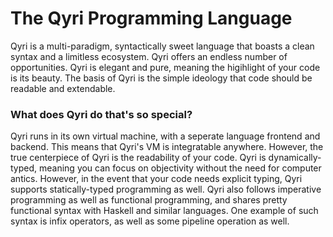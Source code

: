 # The Qyri Programming Language
Qyri is a multi-paradigm, syntactically sweet language that boasts a clean syntax and a limitless ecosystem. Qyri offers an endless number of opportunities. Qyri is elegant and pure, meaning the higihlight of your code is its beauty. The basis of Qyri is the simple ideology that code should be readable and extendable.

### What does Qyri do that's so special?
Qyri runs in its own virtual machine, with a seperate language frontend and backend. This means that Qyri's VM is integratable anywhere. However, the true centerpiece of Qyri is the readability of your code. Qyri is dynamically-typed, meaning you can focus on objectivity without the need for computer antics. However, in the event that your code needs explicit typing, Qyri supports statically-typed programming as well. Qyri also follows imperative programming as well as functional programming, and shares pretty functional syntax with Haskell and similar languages. One example of such syntax is infix operators, as well as some pipeline operation as well.
